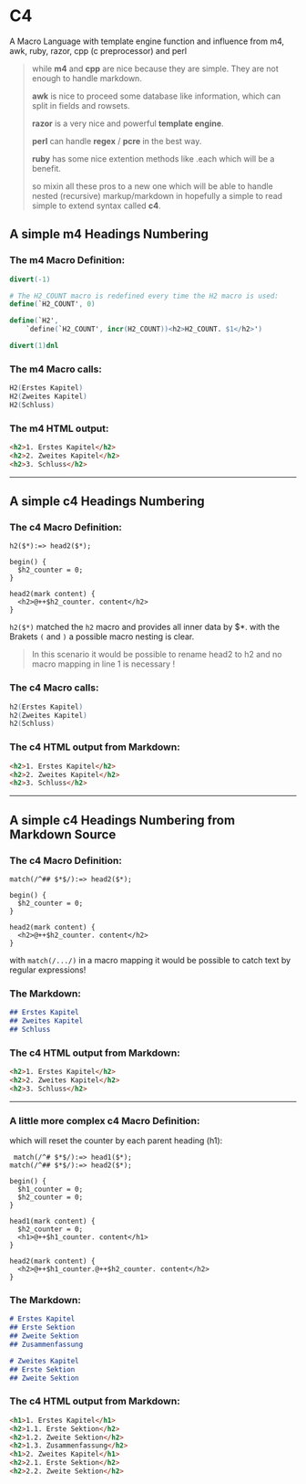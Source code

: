 # C4
A Macro Language with template engine function and influence from m4, awk, ruby, razor, cpp (c preprocessor) and perl

> while **m4** and **cpp** are nice because they are simple. They are not enough to handle markdown.
>
> **awk** is nice to proceed some database like information, which can split in fields and rowsets.
>
> **razor** is a very nice and powerful **template engine**.
>
> **perl** can handle **regex** / **pcre** in the best way.
>
> **ruby** has some nice extention methods like .each which will be a benefit.
>
> so mixin all these pros to a new one which will be able to handle nested (recursive) markup/markdown in hopefully a simple to read simple to extend syntax called **c4**.

## A simple m4 Headings Numbering

### The m4 Macro Definition:
```m4
divert(-1)

# The H2_COUNT macro is redefined every time the H2 macro is used:
define(`H2_COUNT', 0)

define(`H2',
	`define(`H2_COUNT', incr(H2_COUNT))<h2>H2_COUNT. $1</h2>')

divert(1)dnl
```

### The m4 Macro calls:
```m4
H2(Erstes Kapitel)
H2(Zweites Kapitel)
H2(Schluss)
```

### The m4 HTML output:
```html
<h2>1. Erstes Kapitel</h2>
<h2>2. Zweites Kapitel</h2>
<h2>3. Schluss</h2>
```

---


## A simple c4 Headings Numbering

### The c4 Macro Definition:
```c4
h2($*):=> head2($*);

begin() {
  $h2_counter = 0;
}

head2(mark content) {
  <h2>@++$h2_counter. content</h2>
}
```
`h2($*)` matched the `h2` macro and provides all inner data by $*.
with the Brakets `(` and `)` a possible macro nesting is clear.

> In this scenario it would be possible to rename head2 to h2 and no 
> macro mapping in line 1 is necessary !


### The c4 Macro calls:
```m4
h2(Erstes Kapitel)
h2(Zweites Kapitel)
h2(Schluss)
```

### The c4 HTML output from Markdown:
```html
<h2>1. Erstes Kapitel</h2>
<h2>2. Zweites Kapitel</h2>
<h2>3. Schluss</h2>
```


---


## A simple c4 Headings Numbering from Markdown Source

### The c4 Macro Definition:
```c4
match(/^## $*$/):=> head2($*);

begin() {
  $h2_counter = 0;
}

head2(mark content) {
  <h2>@++$h2_counter. content</h2>
}
```
with `match(/.../)` in a macro mapping it would be possible to catch text by regular expressions!

### The Markdown:
```md
## Erstes Kapitel
## Zweites Kapitel
## Schluss
```

### The c4 HTML output from Markdown:
```html
<h2>1. Erstes Kapitel</h2>
<h2>2. Zweites Kapitel</h2>
<h2>3. Schluss</h2>
```




---

### A little more complex c4 Macro Definition:
which will reset the counter by each parent heading (h1):

```c4
 match(/^# $*$/):=> head1($*);
match(/^## $*$/):=> head2($*);

begin() {
  $h1_counter = 0;
  $h2_counter = 0;
}

head1(mark content) {
  $h2_counter = 0;  
  <h1>@++$h1_counter. content</h1>
}

head2(mark content) {
  <h2>@++$h1_counter.@++$h2_counter. content</h2>
}
```

### The Markdown:
```md
# Erstes Kapitel
## Erste Sektion
## Zweite Sektion
## Zusammenfassung

# Zweites Kapitel
## Erste Sektion
## Zweite Sektion
```

### The c4 HTML output from Markdown:
```html
<h1>1. Erstes Kapitel</h1>
<h2>1.1. Erste Sektion</h2>
<h2>1.2. Zweite Sektion</h2>
<h2>1.3. Zusammenfassung</h2>
<h1>2. Zweites Kapitel</h1>
<h2>2.1. Erste Sektion</h2>
<h2>2.2. Zweite Sektion</h2>
```



